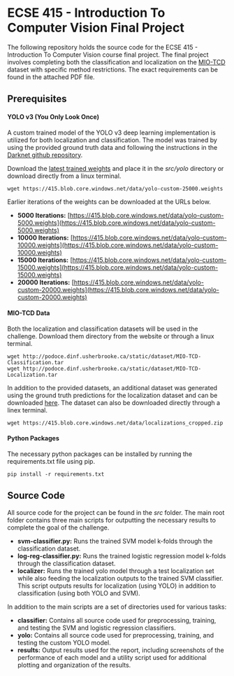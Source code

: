 # ECSE 415 - Introduction To Computer Vision Final Project

The following repository holds the source code for the ECSE 415 - Introduction To Computer Vision course final project. The final project involves completing both the classification and localization on the [MIO-TCD](http://podoce.dinf.usherbrooke.ca/challenge/dataset/) dataset with specific method restrictions. The exact requirements can be found in the attached PDF file.

## Prerequisites 

#### YOLO v3 (You Only Look Once)

A custom trained model of the YOLO v3 deep learning implementation is utilized for both localization and classification. The model was trained by using the provided ground truth data and following the instructions in the [Darknet github repository](https://github.com/AlexeyAB/darknet).

Download the [latest trained weights](https://415.blob.core.windows.net/data/yolo-custom-25000.weights) and place it in the *src/yolo* directory or download directly from a linux terminal.

```
wget https://415.blob.core.windows.net/data/yolo-custom-25000.weights
```

Earlier iterations of the weights can be downloaded at the URLs below.

* **5000 Iterations:** [https://415.blob.core.windows.net/data/yolo-custom-5000.weights](https://415.blob.core.windows.net/data/yolo-custom-5000.weights)
* **10000 Iterations:** [https://415.blob.core.windows.net/data/yolo-custom-10000.weights](https://415.blob.core.windows.net/data/yolo-custom-10000.weights)
* **15000 Iterations:** [https://415.blob.core.windows.net/data/yolo-custom-15000.weights](https://415.blob.core.windows.net/data/yolo-custom-15000.weights)
* **20000 Iterations:** [https://415.blob.core.windows.net/data/yolo-custom-20000.weights](https://415.blob.core.windows.net/data/yolo-custom-20000.weights)

#### MIO-TCD Data

Both the localization and classification datasets will be used in the challenge. Download them directory from the website or through a linux terminal.

```
wget http://podoce.dinf.usherbrooke.ca/static/dataset/MIO-TCD-Classification.tar
wget http://podoce.dinf.usherbrooke.ca/static/dataset/MIO-TCD-Localization.tar
```

In addition to the provided datasets, an additional dataset was generated using the ground truth predictions for the localization dataset and can be downloaded [here](https://415.blob.core.windows.net/data/localizations_cropped.zip). The dataset can also be downloaded directly through a linex terminal.

```
wget https://415.blob.core.windows.net/data/localizations_cropped.zip
```

#### Python Packages

The necessary python packages can be installed by running the requirements.txt file using pip.

```
pip install -r requirements.txt
```

## Source Code 

All source code for the project can be found in the *src* folder. The main root folder contains three main scripts for outputting the necessary results to complete the goal of the challenge.

* **svm-classifier.py:** Runs the trained SVM model k-folds through the classification dataset.
* **log-reg-classifier.py:** Runs the trained logistic regression model k-folds through the classification dataset.
* **localizer:** Runs the trained yolo model through a test localization set while also feeding the localization outputs to the trained SVM classifier. This script outputs results for localization (using YOLO) in addition to classification (using both YOLO and SVM).

In addition to the main scripts are a set of directories used for various tasks:

* **classifier:** Contains all source code used for preprocessing, training, and testing the SVM and logistic regression classifiers.
* **yolo:** Contains all source code used for preprocessing, training, and testing the custom YOLO model.
* **results:** Output results used for the report, including screenshots of the performance of each model and a utility script used for additional plotting and organization of the results.



